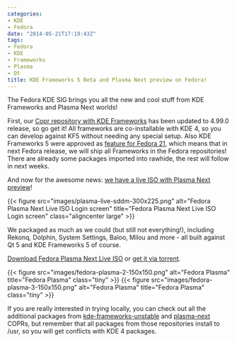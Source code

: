 ```yaml
---
categories:
- KDE
- Fedora
date: "2014-05-21T17:19:43Z"
tags:
- Fedora
- KDE
- Frameworks
- Plasma
- Qt
title: KDE Frameworks 5 Beta and Plasma Next preview on Fedora!
---
```


The Fedora KDE SIG brings you all the new and cool stuff from KDE Frameworks and Plasma Next worlds!

First, our [Copr repository with KDE Frameworks](http://copr.fedoraproject.org/coprs/dvratil/kde-frameworks/) has been updated to 4.99.0 release, so go get it! All frameworks are co-installable with KDE 4, so you can develop against KF5 without needing any special setup. Also KDE Frameworks 5 were approved as [feature for Fedora 21](https://fedoraproject.org/wiki/Changes/KDE_Frameworks_5), which means that in next Fedora release, we will ship all Frameworks in the Fedora repositories! There are already some packages imported into rawhide, the rest will follow in next weeks.

And now for the awesome news: [we have a live ISO with Plasma Next preview](http://dvratil.fedorapeople.org/kde5/iso/)!

{{< figure src="images/plasma-live-sddm-300x225.png" alt="Fedora Plasma Next Live ISO Login screen" title="Fedora Plasma Next Live ISO Login screen" class="aligncenter large" >}}

We packaged as much as we could (but still not everything!), including Rekonq, Dolphin, System Settings, Baloo, Milou and more - all built against Qt 5 and KDE Frameworks 5 of course.

[Download Fedora Plasma Next Live ISO](http://dvratil.fedorapeople.org/kde5/iso/) or [get it via torrent](http://rdieter.fedorapeople.org/torrents/Fedora20-Plasma-Next-20140521.torrent).

{{< figure src="images/fedora-plasma-2-150x150.png" alt="Fedora Plasma" title="Fedora Plasma" class="tiny" >}}
{{< figure src="images/fedora-plasma-3-150x150.png" alt="Fedora Plasma" title="Fedora Plasma" class="tiny" >}}


If you are really interested in trying locally, you can check out all the additional packages from [kde-frameworks-unstable](http://copr.fedoraproject.org/coprs/dvratil/kde-frameworks-unstable/) and [plasma-next](http://copr.fedoraproject.org/coprs/dvratil/plasma-next/) COPRs, but remember that all packages from those repositories install to /usr, so you will get conflicts with KDE 4 packages.
